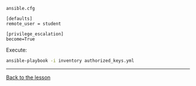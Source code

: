 `ansible.cfg`

```
[defaults]
remote_user = student

[privilege_escalation]
become=True
```

Execute:

```bash
ansible-playbook -i inventory authorized_keys.yml
```

---

[Back to the lesson](04_structuring_your_project.md)
